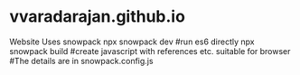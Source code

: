 # vvaradarajan.github.io
Website
Uses snowpack
npx snowpack dev #run es6 directly
npx snowpack build #create javascript with references etc. suitable for browser
#The details are in snowpack.config.js
